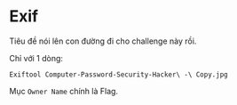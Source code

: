 # Exif

Tiêu đề nói lên con đường đi cho challenge này rồi.

Chỉ với 1 dòng:

`Exiftool Computer-Password-Security-Hacker\ -\ Copy.jpg`

Mục `Owner Name` chính là Flag.
